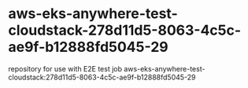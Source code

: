 # aws-eks-anywhere-test-cloudstack-278d11d5-8063-4c5c-ae9f-b12888fd5045-29
repository for use with E2E test job aws-eks-anywhere-test-cloudstack:278d11d5-8063-4c5c-ae9f-b12888fd5045-29
